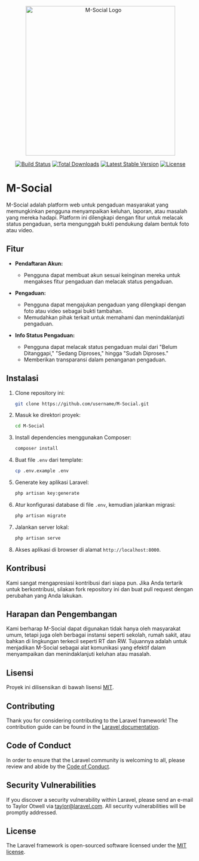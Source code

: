 <p align="center"><a href="https://m-social.my.id/" target="_blank"><img src="https://i.ibb.co.com/dgS0ZTy/Gambar-Whats-App-2024-08-03-pukul-15-03-48-73b7236c.jpg" width="400" alt="M-Social Logo"></a></p>

<p align="center">
<a href="https://github.com/laravel/framework/actions"><img src="https://github.com/laravel/framework/workflows/tests/badge.svg" alt="Build Status"></a>
<a href="https://packagist.org/packages/laravel/framework"><img src="https://img.shields.io/packagist/dt/laravel/framework" alt="Total Downloads"></a>
<a href="https://packagist.org/packages/laravel/framework"><img src="https://img.shields.io/packagist/v/laravel/framework" alt="Latest Stable Version"></a>
<a href="https://packagist.org/packages/laravel/framework"><img src="https://img.shields.io/packagist/l/laravel/framework" alt="License"></a>
</p>

# M-Social

M-Social adalah platform web untuk pengaduan masyarakat yang memungkinkan pengguna menyampaikan keluhan, laporan, atau masalah yang mereka hadapi. Platform ini dilengkapi dengan fitur untuk melacak status pengaduan, serta mengunggah bukti pendukung dalam bentuk foto atau video.

## Fitur

- **Pendaftaran Akun:**
  - Pengguna dapat membuat akun sesuai keinginan mereka untuk mengakses fitur pengaduan dan melacak status pengaduan.

- **Pengaduan:**
  - Pengguna dapat mengajukan pengaduan yang dilengkapi dengan foto atau video sebagai bukti tambahan.
  - Memudahkan pihak terkait untuk memahami dan menindaklanjuti pengaduan.

- **Info Status Pengaduan:**
  - Pengguna dapat melacak status pengaduan mulai dari "Belum Ditanggapi," "Sedang Diproses," hingga "Sudah Diproses."
  - Memberikan transparansi dalam penanganan pengaduan.

## Instalasi

1. Clone repository ini:
    ```bash
    git clone https://github.com/username/M-Social.git
    ```

2. Masuk ke direktori proyek:
    ```bash
    cd M-Social
    ```

3. Install dependencies menggunakan Composer:
    ```bash
    composer install
    ```

4. Buat file `.env` dari template:
    ```bash
    cp .env.example .env
    ```

5. Generate key aplikasi Laravel:
    ```bash
    php artisan key:generate
    ```

6. Atur konfigurasi database di file `.env`, kemudian jalankan migrasi:
    ```bash
    php artisan migrate
    ```

7. Jalankan server lokal:
    ```bash
    php artisan serve
    ```

8. Akses aplikasi di browser di alamat `http://localhost:8000`.

## Kontribusi

Kami sangat mengapresiasi kontribusi dari siapa pun. Jika Anda tertarik untuk berkontribusi, silakan fork repository ini dan buat pull request dengan perubahan yang Anda lakukan.

## Harapan dan Pengembangan

Kami berharap M-Social dapat digunakan tidak hanya oleh masyarakat umum, tetapi juga oleh berbagai instansi seperti sekolah, rumah sakit, atau bahkan di lingkungan terkecil seperti RT dan RW. Tujuannya adalah untuk menjadikan M-Social sebagai alat komunikasi yang efektif dalam menyampaikan dan menindaklanjuti keluhan atau masalah.

## Lisensi

Proyek ini dilisensikan di bawah lisensi [MIT](LICENSE).



## Contributing

Thank you for considering contributing to the Laravel framework! The contribution guide can be found in the [Laravel documentation](https://laravel.com/docs/contributions).

## Code of Conduct

In order to ensure that the Laravel community is welcoming to all, please review and abide by the [Code of Conduct](https://laravel.com/docs/contributions#code-of-conduct).

## Security Vulnerabilities

If you discover a security vulnerability within Laravel, please send an e-mail to Taylor Otwell via [taylor@laravel.com](mailto:taylor@laravel.com). All security vulnerabilities will be promptly addressed.

## License

The Laravel framework is open-sourced software licensed under the [MIT license](https://opensource.org/licenses/MIT).
